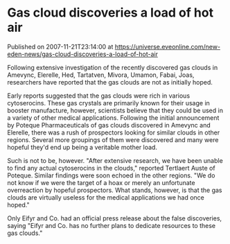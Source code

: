 # Gas cloud discoveries a load of hot air
Published on 2007-11-21T23:14:00 at https://universe.eveonline.com/new-eden-news/gas-cloud-discoveries-a-load-of-hot-air

Following extensive investigation of the recently discovered gas clouds in Amevync, Elerelle, Hed, Tartatven, Mivora, Umamon, Fabai, Joas, researchers have reported that the gas clouds are not as initially hoped.

Early reports suggested that the gas clouds were rich in various cytoserocins. These gas crystals are primarily known for their usage in booster manufacture, however, scientists believe that they could be used in a variety of other medical applications. Following the initial announcement by Poteque Pharmaceuticals of gas clouds discovered in Amevync and Elerelle, there was a rush of prospectors looking for similar clouds in other regions. Several more groupings of them were discovered and many were hopeful they'd end up being a veritable mother load.

Such is not to be, however. "After extensive research, we have been unable to find any actual cytoserocins in the clouds," reported Tertlaert Auste of Poteque. Similar findings were soon echoed in the other regions. "We do not know if we were the target of a hoax or merely an unfortunate overreaction by hopeful prospectors. What stands, however, is that the gas clouds are virtually useless for the medical applications we had once hoped."

Only Eifyr and Co. had an official press release about the false discoveries, saying "Eifyr and Co. has no further plans to dedicate resources to these gas clouds."

